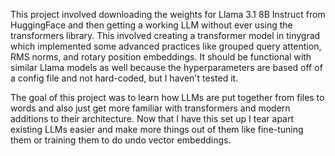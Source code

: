 This project involved downloading the weights for Llama 3.1 8B Instruct from HuggingFace and then getting a working LLM without ever using the transformers library. This involved creating a transformer model in tinygrad which implemented some advanced practices like grouped query attention, RMS norms, and rotary position embeddings. It should be functional with similar Llama models as well because the hyperparameters are based off of a config file and not hard-coded, but I haven't tested it.

The goal of this project was to learn how LLMs are put together from files to words and also just get more familiar with transformers and modern additions to their architecture. Now that I have this set up I tear apart existing LLMs easier and make more things out of them like fine-tuning them or training them to do undo vector embeddings. 
